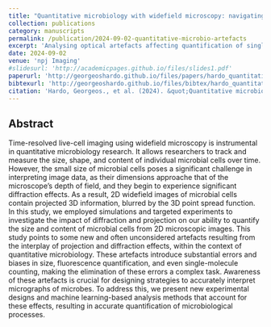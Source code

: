 ```yaml
---
title: "Quantitative microbiology with widefield microscopy: navigating optical artefacts for accurate interpretations"
collection: publications
category: manuscripts
permalink: /publication/2024-09-02-quantitative-microbio-artefacts
excerpt: 'Analysing optical artefacts affecting quantification of single-cell parameters using virtual microscopy and bioimage analysis of targetted experiments.'
date: 2024-09-02
venue: 'npj Imaging'
#slidesurl: 'http://academicpages.github.io/files/slides1.pdf'
paperurl: 'http://georgeoshardo.github.io/files/papers/hardo_quantitative_microbio_artefacts.pdf'
bibtexurl: 'http://georgeoshardo.github.io/files/bibtex/hardo_quantitative_microbio_artefacts.bib'
citation: 'Hardo, Georgeos., et al. (2024). &quot;Quantitative microbiology with widefield microscopy: navigating optical artefacts for accurate interpretations.&quot; <i>npj Imaging</i>'
---
```


## Abstract

Time-resolved live-cell imaging using widefield microscopy is instrumental in quantitative microbiology research. It allows researchers to track and measure the size, shape, and content of individual microbial cells over time. However, the small size of microbial cells poses a significant challenge in interpreting image data, as their dimensions approache that of the microscope’s depth of field, and they begin to experience significant diffraction effects. As a result, 2D widefield images of microbial cells contain projected 3D information, blurred by the 3D point spread function. In this study, we employed simulations and targeted experiments to investigate the impact of diffraction and projection on our ability to quantify the size and content of microbial cells from 2D microscopic images. This study points to some new and often unconsidered artefacts resulting from the interplay of projection and diffraction effects, within the context of quantitative microbiology. These artefacts introduce substantial errors and biases in size, fluorescence quantification, and even single-molecule counting, making the elimination of these errors a complex task. Awareness of these artefacts is crucial for designing strategies to accurately interpret micrographs of microbes. To address this, we present new experimental designs and machine learning-based analysis methods that account for these effects, resulting in accurate quantification of microbiological processes.